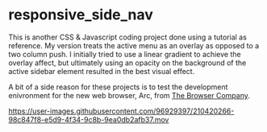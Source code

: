 # responsive_side_nav

This is another CSS & Javascript coding project done using a tutorial as reference. My version treats the active menu as an overlay as opposed to a two column push. I initially tried to use a linear gradient to achieve the overlay affect, but ultimately using an opacity on the background of the active sidebar element resulted in the best visual effect.

A bit of a side reason for these projects is to test the development enivronment for the new web browser, Arc, from [The Browser Company](https://thebrowser.company).

https://user-images.githubusercontent.com/96929397/210420266-98c847f8-e5d9-4f34-9c8b-9ea0db2afb37.mov

